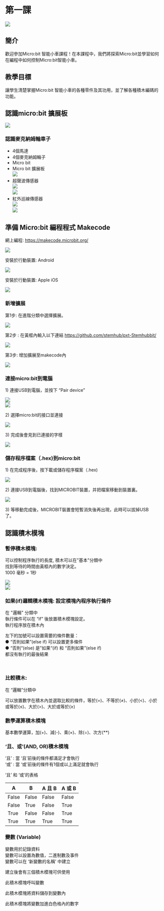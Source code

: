 # 第一課
![](pic/1/1_1.png)<BR>

## 簡介
<P>
歡迎參加Micro:bit 智能小車課程！在本課程中，我們將探索Micro:bit並學習如何在編程中如何控制Micro:bit智能小車。
<P>

## 教學目標
<P>
讓學生清楚掌握Micro:bit 智能小車的各種零件及其功用，並了解各種積木編碼的功能。
<P>

## 認識micro:bit 擴展板
![](pic/1/1_2.png)<BR>
 
### 認識麥克納姆輪車子

+	4個馬達
+	4個麥克納姆輪子
+	Micro bit
+	Micro bit 擴展板<BR>
![](pic/1/1_3.jpg)<BR>
+ 超聲波傳感器<BR>
![](pic/1/1_4.png)<BR>
![](pic/1/1_5.png)<BR>
+ 紅外巡線傳感器<BR>
![](pic/1/1_6.png)<BR>
![](pic/1/1_7.png)<BR>

## 準備 Micro:bit 編程程式 Makecode
<P>
網上編程:  <a href="https://makecode.microbit.org/">https://makecode.microbit.org/</a>
<P>

 ![](pic/1/1_8.png)<BR>
<P>
安裝於行動裝置: Android
<P>

 ![](pic/1/1_9.png)<BR>
<P>           
安裝於行動裝置: Apple iOS
<P>

 ![](pic/1/1_10.png)<BR>

### 新增擴展
<P>
第1步: 在進階分類中選擇擴展。
<P>

 ![](pic/1/1_11.png)<BR>
<P>
第2步 : 在黃框內輸入以下連結  <a href="https://github.com/stemhub/pxt-Stemhubbit">https://github.com/stemhub/pxt-Stemhubbit/</a>
<P>

 ![](pic/1/1_12.png)<BR>
<P>
第3步:  增加擴展至makecode內
<P>

 ![](pic/1/1_13.png)<BR>
 
### 連接micro:bit到電腦
<P>
1) 連接USB到電腦，並按下 “Pair device”
<P>

 ![](pic/1/1_14.png)<BR>
![](pic/1/1_15.png)<BR>
<P>
2) 選擇micro:bit的接口並連接
<P>

 ![](pic/1/1_16.png)<BR>
<P>
3) 完成後會見到已連接的字樣
<P>

 ![](pic/1/1_17.png)<BR>

### 儲存程序檔案（.hex)到micro:bit
<P>
1) 在完成程序後，按下載或儲存程序檔案（.hex)
<P>

 ![](pic/1/1_18.png)<BR>
<P>
2) 連接USB到電腦後，找到MICROBIT裝置，并把檔案移動到裝置裏。
<P>

 ![](pic/1/1_19.png)<BR>
<P>
3) 等移動完成後，MICROBIT裝置會短暫消失後再出現，此時可以拔掉USB了。 
<P>

## 認識積木模塊

### 暫停積木模塊: 
<P>
可以控制程序執行的長度, 積木可以在"基本"分類中<BR>
找到等待的時間由黃框內的數字決定。<BR>
1000 毫秒 = 1秒<BR>
<P>

 ![](pic/1/1_20.png)<BR>
![](pic/1/1_21.png)<BR>

### 如果(if)邏輯積木模塊: 設定模塊內程序執行條件
<P>
在 "邏輯" 分類中<BR>
執行條件可以在 “if” 後放置積木模塊設定。<BR>
執行程序放在積木內<BR>
<P>
<P>
左下的加號可以設置需要的條件數量：<BR>
●	“否則如果”(else if) 可以設置更多條件<BR>
●	“否則“(else) 是”如果“(if) 和 “否則如果”(else if)<BR>
都沒有執行的最後結果			<BR>
<P>

 
### 比較積木: 
<P>
在 “邏輯”分類中
<P>
<P>
可以放置數字在積木內並選取比較的條件，等於(=)、不等於(≠)、小於(<)、小於或等於(≤)、大於(>)、大於或等於(≥)
<P>

### 數學運算積木模塊
<P>
基本數學運算，加(+)、減(-)、乘(×)、除(÷)、次方(**)
<P>

### ‘且、或’(AND, OR)積木模塊
<P>
‘且’ : 當 ‘且’前後的條件都滿足才會執行<BR>
‘或’ : 當 ‘或’前後的條件有1個或以上滿足就會執行<BR>
<P>
<P>
‘且’ 和 ‘或’的表格
<P>


 A | B | A 且 B | A 或 B 
 --- | --- | --- | --- 
False	|False	|False	|False
False	|True	|False	|True
True	|False	|False	|True
True	|True	|True	|True


### 變數 (Variable)
<P>
變數用於記錄資料<BR>
變數可以設置為數值，二進制數及事件<BR>
變數可以在 ‘新變數的名稱’ 中建立<BR>
<P>
<P>
建立後會有三個積木模塊可供使用
<P>
<P>
此積木模塊呼叫變數
<P>
<P>
此積木模塊將資料儲存到變數內
<P>
<P>
此積木模塊將變數加進白色格內的數字
<P>

